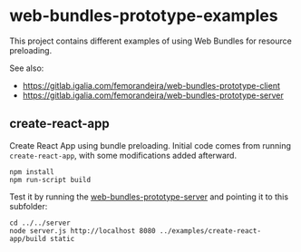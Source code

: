 # web-bundles-prototype-examples

This project contains different examples of using Web Bundles for resource preloading.

See also:

* https://gitlab.igalia.com/femorandeira/web-bundles-prototype-client
* https://gitlab.igalia.com/femorandeira/web-bundles-prototype-server

## create-react-app

Create React App using bundle preloading. Initial code comes from running `create-react-app`, with some modifications added afterward.

```shell
npm install
npm run-script build
```

Test it by running the [web-bundles-prototype-server](https://gitlab.igalia.com/femorandeira/web-bundles-prototype-server) and pointing it to this subfolder:

```shell
cd ../../server
node server.js http://localhost 8080 ../examples/create-react-app/build static
```


